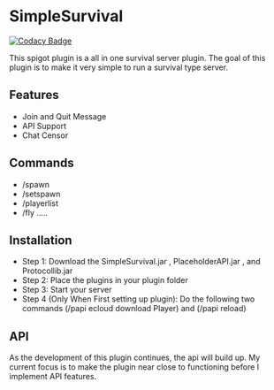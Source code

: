 # SimpleSurvival

[![Codacy Badge](https://api.codacy.com/project/badge/Grade/f58aed98815c4ef3a95b6e72b721ba55)](https://app.codacy.com/manual/Alexsandwich/SimpleSurvival?utm_source=github.com&utm_medium=referral&utm_content=Alexsandwich/SimpleSurvival&utm_campaign=Badge_Grade_Dashboard)


This spigot plugin is a all in one survival server plugin. The goal of this plugin is to make it very simple to run a survival type server. 

## Features
* Join and Quit Message
* API Support
* Chat Censor

## Commands
* /spawn
* /setspawn
* /playerlist
* /fly
.....

## Installation 
* Step 1: Download the SimpleSurvival.jar , PlaceholderAPI.jar , and Protocollib.jar
* Step 2: Place the plugins in your plugin folder
* Step 3: Start your server
* Step 4 (Only When First setting up plugin): Do the following two commands (/papi ecloud download Player) and (/papi reload)

## API
As the development of this plugin continues, the api will build up. My current focus is to make the plugin near close to functioning before I implement API features. 
